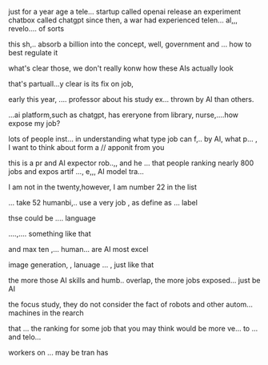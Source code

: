 just for a year age a tele... startup called openai release an experiment chatbox called chatgpt
since then, a war had experienced telen... al,,, revelo....  of sorts

this sh,.. absorb a billion into the concept, well, government and ... how to best regulate it
 
what's clear those, we don't really konw how these AIs actually look

that's partuall...y clear is its fix on job,

early this year, .... professor about his study ex... thrown by AI than others.

...ai platform,such as chatgpt, has ereryone from library, nurse,....how expose my job?

lots of people inst... in understanding what type job can f,.. by AI,  what p...  , I want to think about form a // apponit from you

 this is a pr and AI expector rob..,, and he ... that people ranking nearly 800 jobs and expos  artif ..., e,,, AI model tra...

I am not in the twenty,however, I am number 22 in the list

  ... take 52 humanbi,.. use a very job , as define as ... label

thse could be .... language 

....,.... something like that

and max ten ,... human... are AI most excel

image generation, , lanuage ... , just like that

the more those AI skills and humb.. overlap, the more jobs exposed... just be AI

the focus study, they do not consider the fact of robots and other autom... machines 
in the rearch

that ... the ranking for some job that you may think would be more ve... to ... and telo...

workers on ... may be tran   has 



